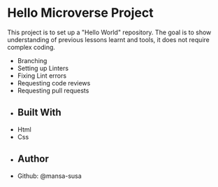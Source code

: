 # Hello Microverse Project
This project is to set up a "Hello World" repository. The goal is to show understanding of previous lessons learnt and tools, it does not require complex coding.
- Branching
- Setting up Linters
- Fixing Lint errors
- Requesting code reviews
- Requesting pull requests
- ## Built With
- Html
- Css
- ## Author
- Github: @mansa-susa
